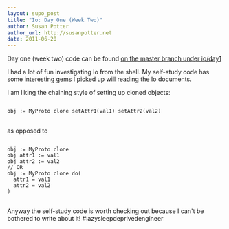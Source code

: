 ```yaml
---
layout: supo_post
title: "Io: Day One (Week Two)"
author: Susan Potter
author_url: http://susanpotter.net
date: 2011-06-20
---
```


Day one (week two) code can be found 
[on the master branch under io/day1](https://github.com/mbbx6spp/7languages7weeks/tree/master/io/day1)

I had a lot of fun investigating Io from the shell. My self-study code has some interesting gems I picked 
up will reading the Io documents.

I am liking the chaining style of setting up cloned objects:
<pre>
<code>
obj := MyProto clone setAttr1(val1) setAttr2(val2)
</code>
</pre>
as opposed to
<pre>
<code>
obj := MyProto clone
obj attr1 := val1
obj attr2 := val2
// OR
obj := MyProto clone do(
  attr1 = val1
  attr2 = val2
)
</code>
</pre>

Anyway the self-study code is worth checking out because I can't be bothered to write about it! #lazysleepdeprivedengineer
